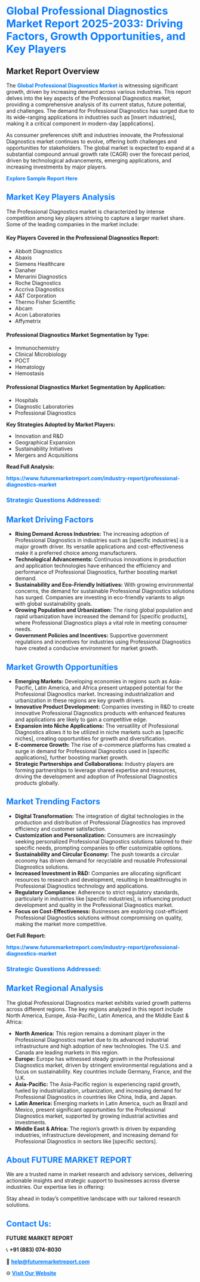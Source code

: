 <h1 style="color: #007BFF;">Global Professional Diagnostics Market Report 2025-2033: Driving Factors, Growth Opportunities, and Key Players</h1>

<section id="overview">
<h2>Market Report Overview</h2>
<p>The <a href="https://www.futuremarketreport.com/industry-report/professional-diagnostics-market" style="color: #007BFF; text-decoration: none;"><strong>Global Professional Diagnostics Market</strong></a> is witnessing significant growth, driven by increasing demand across various industries. This report delves into the key aspects of the Professional Diagnostics market, providing a comprehensive analysis of its current status, future potential, and challenges. The demand for Professional Diagnostics has surged due to its wide-ranging applications in industries such as [insert industries], making it a critical component in modern-day [applications].</p>
<p>As consumer preferences shift and industries innovate, the Professional Diagnostics market continues to evolve, offering both challenges and opportunities for stakeholders. The global market is expected to expand at a substantial compound annual growth rate (CAGR) over the forecast period, driven by technological advancements, emerging applications, and increasing investments by major players.</p>
</section>

<section id="overview">
<p><a href="https://www.futuremarketreport.com/request-sample/reportId=122259" style="color: #007BFF; text-decoration: none;"><strong>Explore Sample Report Here</strong></a></p>
</section>

<section id="key-players">
<h2 style="color: #007BFF;">Market Key Players Analysis</h2>
<p>The Professional Diagnostics market is characterized by intense competition among key players striving to capture a larger market share. Some of the leading companies in the market include:</p>
<h4>Key Players Covered in the Professional Diagnostics Report:</h4>
<ul><li>Abbott Diagnostics</li><li>Abaxis</li><li>Siemens Healthcare</li><li>Danaher</li><li>Menarini Diagnostics</li><li>Roche Diagnostics</li><li>Accriva Diagnostics</li><li>A&amp;T Corporation</li><li>Thermo Fisher Scientific</li><li>Abcam</li><li>Acon Laboratories</li><li>Affymetrix</li></ul>
<h4>Professional Diagnostics Market Segmentation by Type:</h4>
<ul><li>Immunochemistry</li><li>Clinical Microbiology</li><li>POCT</li><li>Hematology</li><li>Hemostasis</li></ul>

<h4>Professional Diagnostics Market Segmentation by Application:</h4>
<ul><li>Hospitals</li><li>Diagnostic Laboratories</li><li>Professional Diagnostics</li></ul>
<p><strong>Key Strategies Adopted by Market Players:</strong></p>
<ul>
<li>Innovation and R&D</li>
<li>Geographical Expansion</li>
<li>Sustainability Initiatives</li>
<li>Mergers and Acquisitions</li>
</ul>
</section>

<section>
<p><strong>Read Full Analysis: </strong></p><a href="https://www.futuremarketreport.com/industry-report/professional-diagnostics-market" style="color: #007BFF; text-decoration: none;"><strong>https://www.futuremarketreport.com/industry-report/professional-diagnostics-market</strong></a>
<h3 style="color: #007BFF;">Strategic Questions Addressed:</h3>
</section>

<section id="driving-factors">
<h2 style="color: #007BFF;">Market Driving Factors</h2>
<ul>
<li><strong>Rising Demand Across Industries:</strong> The increasing adoption of Professional Diagnostics in industries such as [specific industries] is a major growth driver. Its versatile applications and cost-effectiveness make it a preferred choice among manufacturers.</li>
<li><strong>Technological Advancements:</strong> Continuous innovations in production and application technologies have enhanced the efficiency and performance of Professional Diagnostics, further boosting market demand.</li>
<li><strong>Sustainability and Eco-Friendly Initiatives:</strong> With growing environmental concerns, the demand for sustainable Professional Diagnostics solutions has surged. Companies are investing in eco-friendly variants to align with global sustainability goals.</li>
<li><strong>Growing Population and Urbanization:</strong> The rising global population and rapid urbanization have increased the demand for [specific products], where Professional Diagnostics plays a vital role in meeting consumer needs.</li>
<li><strong>Government Policies and Incentives:</strong> Supportive government regulations and incentives for industries using Professional Diagnostics have created a conducive environment for market growth.</li>
</ul>
</section>

<section id="growth-opportunities">
<h2 style="color: #007BFF;">Market Growth Opportunities</h2>
<ul>
<li><strong>Emerging Markets:</strong> Developing economies in regions such as Asia-Pacific, Latin America, and Africa present untapped potential for the Professional Diagnostics market. Increasing industrialization and urbanization in these regions are key growth drivers.</li>
<li><strong>Innovative Product Development:</strong> Companies investing in R&D to create innovative Professional Diagnostics products with enhanced features and applications are likely to gain a competitive edge.</li>
<li><strong>Expansion into Niche Applications:</strong> The versatility of Professional Diagnostics allows it to be utilized in niche markets such as [specific niches], creating opportunities for growth and diversification.</li>
<li><strong>E-commerce Growth:</strong> The rise of e-commerce platforms has created a surge in demand for Professional Diagnostics used in [specific applications], further boosting market growth.</li>
<li><strong>Strategic Partnerships and Collaborations:</strong> Industry players are forming partnerships to leverage shared expertise and resources, driving the development and adoption of Professional Diagnostics products globally.</li>
</ul>
</section>

<section id="trending-factors">
<h2 style="color: #007BFF;">Market Trending Factors</h2>
<ul>
<li><strong>Digital Transformation:</strong> The integration of digital technologies in the production and distribution of Professional Diagnostics has improved efficiency and customer satisfaction.</li>
<li><strong>Customization and Personalization:</strong> Consumers are increasingly seeking personalized Professional Diagnostics solutions tailored to their specific needs, prompting companies to offer customizable options.</li>
<li><strong>Sustainability and Circular Economy:</strong> The push towards a circular economy has driven demand for recyclable and reusable Professional Diagnostics solutions.</li>
<li><strong>Increased Investment in R&D:</strong> Companies are allocating significant resources to research and development, resulting in breakthroughs in Professional Diagnostics technology and applications.</li>
<li><strong>Regulatory Compliance:</strong> Adherence to strict regulatory standards, particularly in industries like [specific industries], is influencing product development and quality in the Professional Diagnostics market.</li>
<li><strong>Focus on Cost-Effectiveness:</strong> Businesses are exploring cost-efficient Professional Diagnostics solutions without compromising on quality, making the market more competitive.</li>
</ul>
</section>

<section>
<p><strong>Get Full Report: </strong></p><a href="https://www.futuremarketreport.com/industry-report/professional-diagnostics-market" style="color: #007BFF; text-decoration: none;"><strong>https://www.futuremarketreport.com/industry-report/professional-diagnostics-market</strong></a>
<h3 style="color: #007BFF;">Strategic Questions Addressed:</h3>
</section>


<section id="regional-analysis">
<h2 style="color: #007BFF;">Market Regional Analysis</h2>
<p>The global Professional Diagnostics market exhibits varied growth patterns across different regions. The key regions analyzed in this report include North America, Europe, Asia-Pacific, Latin America, and the Middle East & Africa:</p>
<ul>
<li><strong>North America:</strong> This region remains a dominant player in the Professional Diagnostics market due to its advanced industrial infrastructure and high adoption of new technologies. The U.S. and Canada are leading markets in this region.</li>
<li><strong>Europe:</strong> Europe has witnessed steady growth in the Professional Diagnostics market, driven by stringent environmental regulations and a focus on sustainability. Key countries include Germany, France, and the U.K.</li>
<li><strong>Asia-Pacific:</strong> The Asia-Pacific region is experiencing rapid growth, fueled by industrialization, urbanization, and increasing demand for Professional Diagnostics in countries like China, India, and Japan.</li>
<li><strong>Latin America:</strong> Emerging markets in Latin America, such as Brazil and Mexico, present significant opportunities for the Professional Diagnostics market, supported by growing industrial activities and investments.</li>
<li><strong>Middle East & Africa:</strong> The region’s growth is driven by expanding industries, infrastructure development, and increasing demand for Professional Diagnostics in sectors like [specific sectors].</li>
</ul>
</section>

<footer>
<h2 style="color: #007BFF;">About FUTURE MARKET REPORT</h2>
<p>We are a trusted name in market research and advisory services, delivering actionable insights and strategic support to businesses across diverse industries. Our expertise lies in offering:</p>

<p>Stay ahead in today’s competitive landscape with our tailored research solutions.</p>

<h2 style="color: #007BFF;">Contact Us:</h2>
<p><strong>FUTURE MARKET REPORT</strong></p>
<p>📞 <strong>+91 (883) 074-8030</strong></p>
<p>📧 <strong><a href="mailto:help@futuremarketreport.com" style="color: #007BFF;">help@futuremarketreport.com</a></strong></p>
<p>🌐 <strong><a href="https://www.futuremarketreport.com/" style="color: #007BFF;">Visit Our Website</a></strong></p>
</footer>
